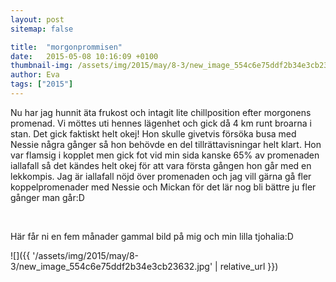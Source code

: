 ```yaml
---
layout: post
sitemap: false

title:  "morgonprommisen"
date:   2015-05-08 10:16:09 +0100
thumbnail-img: /assets/img/2015/may/8-3/new_image_554c6e75ddf2b34e3cb23632.jpg
author: Eva
tags: ["2015"]
---
```


Nu har jag hunnit äta frukost och intagit lite chillposition efter morgonens promenad. Vi möttes uti hennes lägenhet och gick då 4 km runt broarna i stan. Det gick faktiskt helt okej! Hon skulle givetvis försöka busa med Nessie några gånger så hon behövde en del tillrättavisningar helt klart. Hon var flamsig i kopplet men gick fot vid min sida kanske 65% av promenaden iallafall så det kändes helt okej för att vara första gången hon går med en lekkompis. Jag är iallafall nöjd över promenaden och jag vill gärna gå fler koppelpromenader med Nessie och Mickan för det lär nog bli bättre ju fler gånger man går:D




 




Här får ni en fem månader gammal bild på mig och min lilla tjohalia:D

![]({{ '/assets/img/2015/may/8-3/new_image_554c6e75ddf2b34e3cb23632.jpg'  | relative_url }})

